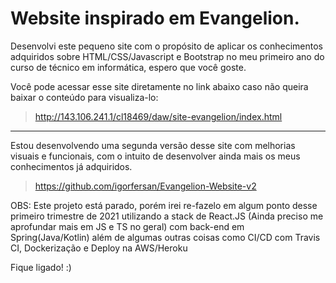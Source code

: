 # Website inspirado em Evangelion.

Desenvolvi este pequeno site com o propósito de aplicar os conhecimentos adquiridos sobre HTML/CSS/Javascript e Bootstrap 
no meu primeiro ano do curso de técnico em informática, espero que você goste.

Você pode acessar esse site diretamente no link abaixo caso não queira baixar o conteúdo para visualiza-lo:
> http://143.106.241.1/cl18469/daw/site-evangelion/index.html

---

Estou desenvolvendo uma segunda versão desse site com melhorias visuais e funcionais, com o intuito de desenvolver ainda mais
os meus conhecimentos já adquiridos.

> https://github.com/igorfersan/Evangelion-Website-v2

OBS: Este projeto está parado, porém irei re-fazelo em algum ponto desse primeiro trimestre de 2021 utilizando a stack de React.JS (Ainda preciso me aprofundar mais em JS e TS no geral) com back-end em Spring(Java/Kotlin) além de algumas outras coisas como CI/CD com Travis CI, Dockerização e Deploy na AWS/Heroku

Fique ligado! :)
